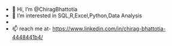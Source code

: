- 👋 Hi, I’m @ChiragBhattotia
- 👀 I’m interested in SQL,R,Excel,Python,Data Analysis
- 
- 📫 reach me at- https://www.linkedin.com/in/chirag-bhattotia-4448441b4/

<!---
ChiragBhattotia/ChiragBhattotia is a ✨ special ✨ repository because its `README.md` (this file) appears on your GitHub profile.
You can click the Preview link to take a look at your changes.
--->

